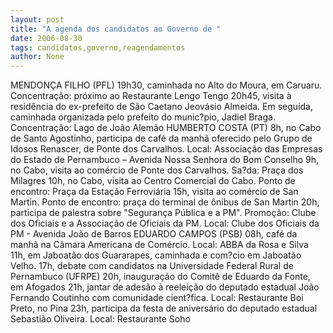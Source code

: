 ```yaml
---
layout: post
title: "A agenda dos candidatos ao Governo de "
date: 2006-08-30
tags: candidatos,governo,reagendamentos
author: None
---
```


MENDONÇA FILHO (PFL)
19h30, caminhada no Alto do Moura, em Caruaru. Concentração: próximo ao Restaurante Lengo Tengo
20h45, visita à residência do ex-prefeito de São Caetano Jeovásio Almeida. Em seguida, caminhada organizada pelo prefeito do munic?pio, Jadiel Braga. Concentração: Lago de João Alemão 
HUMBERTO COSTA (PT)
8h, no Cabo de Santo Agostinho, participa de café da manhã oferecido pelo Grupo de Idosos Renascer, de Ponte dos Carvalhos. Local: Associação das Empresas do Estado de Pernambuco – Avenida Nossa Senhora do Bom Conselho 
9h, no Cabo, visita ao comércio de Ponte dos Carvalhos. Sa?da: Praça dos Milagres 
10h, no Cabo, visita ao Centro Comercial do Cabo. Ponto de encontro: Praça da Estação Ferroviária 
15h, visita ao comércio de San Martin. Ponto de encontro: praça do terminal de ônibus de San Martin 
20h, participa de palestra sobre \"Segurança Pública e a PM\". Promoção: Clube dos Oficiais e a Associação de Oficiais da PM. Local: Clube dos Oficiais da PM - Avenida João de Barros
EDUARDO CAMPOS (PSB)
08h, café da manhã na Câmara Americana de Comércio. Local: ABBA da Rosa e Silva
11h, em Jaboatão dos Guararapes, caminhada e com?cio em Jaboatão Velho.
17h, debate com candidatos
 na Universidade Federal Rural de Pernambuco (UFRPE)
20h, inauguração do Comitê de Eduardo da Fonte, em Afogados 
21h, jantar de adesão à reeleição do deputado estadual João Fernando Coutinho com comunidade cient?fica. Local: Restaurante Boi Preto, no Pina 
23h, participa da festa de aniversário do deputado estadual Sebastião Oliveira. Local: Restaurante Soho 